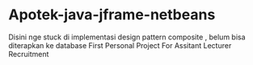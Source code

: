 # Apotek-java-jframe-netbeans
Disini nge stuck di implementasi design pattern composite , belum bisa diterapkan ke database
First Personal Project For Assitant Lecturer Recruitment
